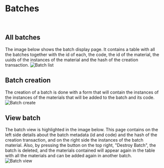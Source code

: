 # Batches

&nbsp;

## All batches

The image below shows the batch display page. It contains a table with all the batches together with the id of each, the code, the id of the material, the uuids of the instances of the material and the hash of the creation transaction.
![Batch list](/img/docs/batch-list-dashboard.png)

## Batch creation

The creation of a batch is done with a form that will contain the instances of the instances of the materials that will be added to the batch and its code.
![Batch create](/img/docs/batch-create-dashboard.png)
 
## View batch

The batch view is highlighted in the image below. This page contains on the left side details about the batch metadata (id and code) and the hash of the creation transaction, and on the right side the instances of the batch material. Also, by pressing the button on the top right, "Destroy Batch", the batch is deleted, and the materials contained will appear again in the table with all the materials and can be added again in another batch.
![Batch view](/img/docs/batch-view-dashboard.png)
